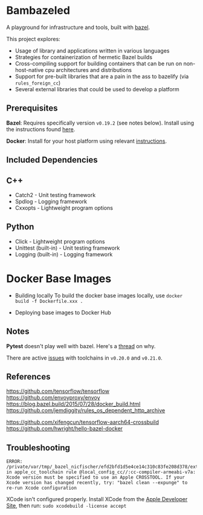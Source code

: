 # Bambazeled
A playground for infrastructure and tools, built with [bazel](https://www.bazel.build/).

This project explores:
* Usage of library and applications written in various languages
* Strategies for containerization of hermetic Bazel builds
* Cross-compiling support for building containers that can be run on non-host-native cpu architectures and distributions
* Support for pre-built libraries that are a pain in the ass to bazelify (via `rules_foreign_cc`)
* Several external libraries that could be used to develop a platform

## Prerequisites
**Bazel**: Requires specifically version `v0.19.2` (see notes below). Install using the instructions found [here](https://docs.bazel.build/versions/master/install.html).

**Docker**: Install for your host platform using relevant [instructions](https://www.docker.com/get-started).

## Included Dependencies
## C++
* Catch2 - Unit testing framework
* Spdlog - Logging framework
* Cxxopts - Lightweight program options

## Python
* Click - Lightweight program options
* Unittest (built-in) - Unit testing framework
* Logging (built-in) - Logging framework

# Docker Base Images
* Building locally
To build the docker base images locally, use `docker build -f Dockerfile.xxx .`

* Deploying base images to Docker Hub

## Notes
**Pytest** doesn't play well with bazel. Here's a [thread](https://groups.google.com/forum/#!topic/bazel-discuss/d1RKUmyve_Q) on why.

There are active [issues](https://github.com/tensorflow/tensorflow/issues/24124) with toolchains in `v0.20.0` and `v0.21.0`.

## References
https://github.com/tensorflow/tensorflow
https://github.com/envoyproxy/envoy
https://blog.bazel.build/2015/07/28/docker_build.html
https://github.com/jemdiggity/rules_os_dependent_http_archive

https://github.com/xifengcun/tensorflow-aarch64-crossbuild
https://github.com/hwright/hello-bazel-docker

## Troubleshooting
```
ERROR: /private/var/tmp/_bazel_nicfischer/efd2bfd1d5e4ce14c310c83fe208d378/external/local_config_cc/BUILD:50:5: in apple_cc_toolchain rule @local_config_cc//:cc-compiler-armeabi-v7a: Xcode version must be specified to use an Apple CROSSTOOL. If your Xcode version has changed recently, try: "bazel clean --expunge" to re-run Xcode configuration
```

XCode isn't configured properly. Install XCode from the [Apple Developer Site](https://developer.apple.com/xcode/downloads/), then run: `sudo xcodebuild -license accept`
